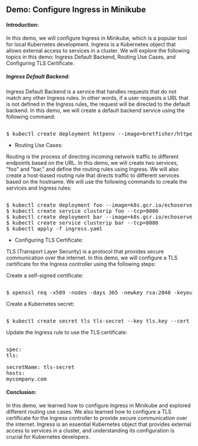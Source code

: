 ## Demo: Configure Ingress in Minikube

#### Introduction:
In this demo, we will configure Ingress in Minikube, which is a popular tool for local Kubernetes development. 
Ingress is a Kubernetes object that allows external access to services in a cluster. 
We will explore the following topics in this demo: Ingress Default Backend, Routing Use Cases, and Configuring TLS Certificate.

##### Ingress Default Backend:
Ingress Default Backend is a service that handles requests that do not match any other Ingress rules. 
In other words, if a user requests a URL that is not defined in the Ingress rules, the request will be directed to the default backend. 
In this demo, we will create a default backend service using the following command:
<pre class="code-block">

$ kubectl create deployment httpenv --image=bretfisher/httpenv
</pre>
- Routing Use Cases:

Routing is the process of directing incoming network traffic to different endpoints based on the URL. 
In this demo, we will create two services, "foo" and "bar," and define the routing rules using Ingress. 
We will also create a host-based routing rule that directs traffic to different services based on the hostname. 
We will use the following commands to create the services and Ingress rules:
<pre class="code-block">

$ kubectl create deployment foo --image=k8s.gcr.io/echoserver:1.10
$ kubectl create service clusterip foo --tcp=8080
$ kubectl create deployment bar --image=k8s.gcr.io/echoserver:1.10
$ kubectl create service clusterip bar --tcp=8080
$ kubectl apply -f ingress.yaml
</pre>
- Configuring TLS Certificate:

TLS (Transport Layer Security) is a protocol that provides secure communication over the internet.
In this demo, we will configure a TLS certificate for the Ingress controller using the following steps:

Create a self-signed certificate:
<pre class="code-block">

$ openssl req -x509 -nodes -days 365 -newkey rsa:2048 -keyout tls.key -out tls.crt -subj "/CN=nginxsvc/O=mycompany"
</pre>
Create a Kubernetes secret:
<pre class="code-block">

$ kubectl create secret tls tls-secret --key tls.key --cert tls.crt
</pre>
Update the Ingress rule to use the TLS certificate:
<pre class="code-block">

spec:
tls:

secretName: tls-secret
hosts:
mycompany.com
</pre>
#### Conclusion:
In this demo, we learned how to configure Ingress in Minikube and explored different routing use cases. 
We also learned how to configure a TLS certificate for the Ingress controller to provide secure communication over the internet.
Ingress is an essential Kubernetes object that provides external access to services in a cluster, 
and understanding its configuration is crucial for Kubernetes developers.
